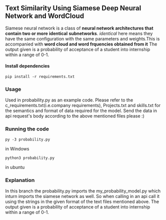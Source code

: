 ## Text Similarity Using Siamese Deep Neural Network and WordCloud

Siamese neural network is a class of **neural network architectures that contain two or more** **identical** **subnetworks**. *identical* here means they have the same configuration with the same parameters 
and weights.This is accompanied with **word cloud and word frquencies obtained from it**
The output given is a probability of acceptance of a student into internship within a range of 0-1.



#### Install dependencies

`pip install -r requirements.txt`

### Usage

Used in probability.py as an example code. 
Please refer to the c_requirements.txt(i.e.company requirements), Projects.txt and skills.txt for the semantics and format of data required for the model.
Send the data in api request's body according to the above mentioned files please :)  

### Running the code

`py -3 probability.py`

in Windows

`python3 probability.py`

in ubuntu

### Explanation

In this branch the probability.py imports the my_probability_model.py which inturn imports the siamese network as well. So when calling in an api call it using the strings in the given format of the text files mentioned above.
The output given is a probability of acceptance of a student into internship within a range of 0-1.
